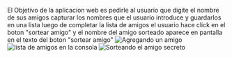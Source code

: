 El Objetivo de la aplicacion web es pedirle al usuario que digite el nombre de sus amigos
capturar los nombres que el usuario introduce y guardarlos en una lista
luego de completar la lista de amigos el usuario hace click en el boton "sortear amigo"
y el nombre del amigo sorteado aparece en pantalla en el texto del boton "sortear amigo"
![Agregando un amigo](https://github.com/user-attachments/assets/8a0a9907-a089-4f27-8ad7-ca03d0ad4c7f)
![lista de amigos en la consola](https://github.com/user-attachments/assets/4a7f8214-7ae0-4afa-b9e9-788a77214015)
![Sorteando el amigo secreto](https://github.com/user-attachments/assets/52018be6-5206-4b8f-98f9-8545c071fd1b)



